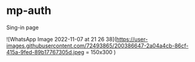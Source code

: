 # mp-auth

Sing-in page


![WhatsApp Image 2022-11-07 at 21 26 38](https://user-images.githubusercontent.com/72493865/200386647-2a04a4cb-86cf-415a-9fed-89b17767305d.jpeg = 150x300 )
